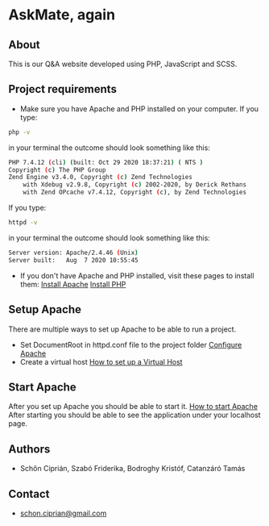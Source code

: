 # AskMate, again

## About

This is our Q&A website developed using PHP, JavaScript and SCSS.

## Project requirements

- Make sure you have Apache and PHP installed on your computer.
  If you type:

```bash
php -v
```

  in your terminal the outcome should look something like this:

```bash
PHP 7.4.12 (cli) (built: Oct 29 2020 18:37:21) ( NTS )
Copyright (c) The PHP Group
Zend Engine v3.4.0, Copyright (c) Zend Technologies
    with Xdebug v2.9.8, Copyright (c) 2002-2020, by Derick Rethans
    with Zend OPcache v7.4.12, Copyright (c), by Zend Technologies
```

  If you type:

```bash
httpd -v
```

  in your terminal the outcome should look something like this:

```bash
Server version: Apache/2.4.46 (Unix)
Server built:   Aug  7 2020 10:55:45
```

  - If you don't have Apache and PHP installed, visit these pages to install them:
[Install Apache](http://httpd.apache.org/docs/current/install.html)
[Install PHP](https://www.php.net/manual/en/install.php)


## Setup Apache

There are multiple ways to set up Apache to be able to run a project.
- Set DocumentRoot in httpd.conf file to the project folder [Configure Apache](https://www.tecmint.com/change-root-directory-of-apache-web-server/)
- Create a virtual host [How to set up a Virtual Host](https://httpd.apache.org/docs/2.4/vhosts/examples.html)

## Start Apache

After you set up Apache you should be able to start it.
[How to start Apache](https://httpd.apache.org/docs/2.4/invoking.html)
After starting you should be able to see the application under your localhost page.

## Authors

- Schőn Ciprián, Szabó Friderika, Bodroghy Kristóf, Catanzáró Tamás

## Contact

- schon.ciprian@gmail.com
